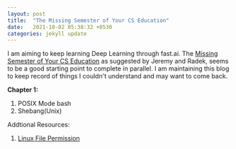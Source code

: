 ```yaml
---
layout: post
title:  "The Missing Semester of Your CS Education"
date:   2021-10-02 05:38:32 +0530
categories: jekyll update
---
```


I am aiming to keep learning Deep Learning through fast.ai. The [Missing Semester of Your CS Education](https://missing.csail.mit.edu/) as suggested by Jeremy and Radek, seems to be a good starting point to complete in parallel. I am maintaining this blog to keep record of things I couldn't understand and may want to come back. 

<b>Chapter 1:</b> 
<ol>
<li> POSIX Mode bash </li>
<li> Shebang(Unix) </li>
</ol>

Addtional Resources:

1. [Linux File Permission](https://www.pluralsight.com/blog/it-ops/linux-file-permissions)

